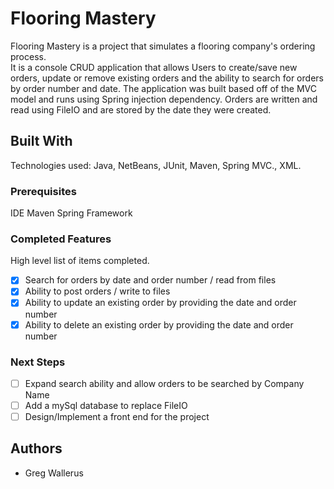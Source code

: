 # Flooring Mastery

Flooring Mastery is a project that simulates a flooring company's ordering process.  
It is a console CRUD application that allows Users to create/save new orders, update or remove existing orders and the ability to search for orders by order number and date. 
The application was built based off of the MVC model and runs using Spring injection dependency. 
Orders are written and read using FileIO and are stored by the date they were created.

## Built With

Technologies used: Java, NetBeans, JUnit, Maven, Spring MVC., XML. 

### Prerequisites

IDE 
Maven
Spring Framework

### Completed Features

High level list of items completed.

- [x] Search for orders by date and order number / read from files
- [x] Ability to post orders / write to files
- [x] Ability to update an existing order by providing the date and order number
- [x] Ability to delete an existing order by providing the date and order number

### Next Steps

- [ ] Expand search ability and allow orders to be searched by Company Name
- [ ] Add a mySql database to replace FileIO
- [ ] Design/Implement a front end for the project

## Authors

* Greg Wallerus

